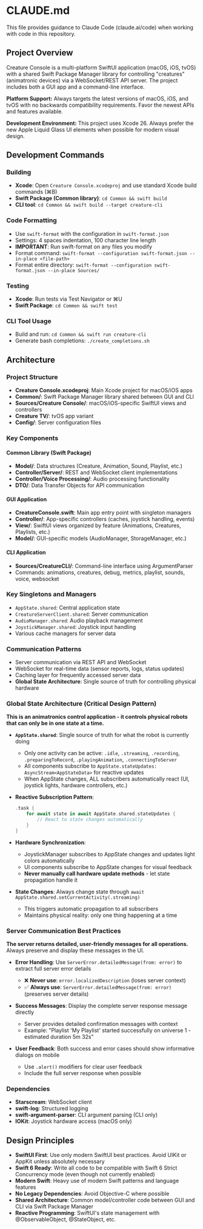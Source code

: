 # CLAUDE.md

This file provides guidance to Claude Code (claude.ai/code) when working with code in this repository.

## Project Overview

Creature Console is a multi-platform SwiftUI application (macOS, iOS, tvOS) with a shared Swift Package Manager library for controlling "creatures" (animatronic devices) via a WebSocket/REST API server. The project includes both a GUI app and a command-line interface.

**Platform Support:** Always targets the latest versions of macOS, iOS, and tvOS with no backwards compatibility requirements. Favor the newest APIs and features available.

**Development Environment:** This project uses Xcode 26. Always prefer the new Apple Liquid Glass UI elements when possible for modern visual design.

## Development Commands

### Building
- **Xcode**: Open `Creature Console.xcodeproj` and use standard Xcode build commands (⌘B)
- **Swift Package (Common library)**: `cd Common && swift build`
- **CLI tool**: `cd Common && swift build --target creature-cli`

### Code Formatting
- Use `swift-format` with the configuration in `swift-format.json`
- Settings: 4 spaces indentation, 100 character line length
- **IMPORTANT**: Run swift-format on any files you modify
- Format command: `swift-format --configuration swift-format.json --in-place <file-path>`
- Format entire directory: `swift-format --configuration swift-format.json --in-place Sources/`

### Testing
- **Xcode**: Run tests via Test Navigator or ⌘U
- **Swift Package**: `cd Common && swift test`

### CLI Tool Usage
- Build and run: `cd Common && swift run creature-cli`
- Generate bash completions: `./create_completions.sh`

## Architecture

### Project Structure
- **Creature Console.xcodeproj**: Main Xcode project for macOS/iOS apps
- **Common/**: Swift Package Manager library shared between GUI and CLI
- **Sources/Creature Console/**: macOS/iOS-specific SwiftUI views and controllers
- **Creature TV/**: tvOS app variant
- **Config/**: Server configuration files

### Key Components

#### Common Library (Swift Package)
- **Model/**: Data structures (Creature, Animation, Sound, Playlist, etc.)
- **Controller/Server/**: REST and WebSocket client implementations
- **Controller/Voice Processing/**: Audio processing functionality
- **DTO/**: Data Transfer Objects for API communication

#### GUI Application
- **CreatureConsole.swift**: Main app entry point with singleton managers
- **Controller/**: App-specific controllers (caches, joystick handling, events)
- **View/**: SwiftUI views organized by feature (Animations, Creatures, Playlists, etc.)
- **Model/**: GUI-specific models (AudioManager, StorageManager, etc.)

#### CLI Application
- **Sources/CreatureCLI/**: Command-line interface using ArgumentParser
- Commands: animations, creatures, debug, metrics, playlist, sounds, voice, websocket

### Key Singletons and Managers
- `AppState.shared`: Central application state
- `CreatureServerClient.shared`: Server communication
- `AudioManager.shared`: Audio playback management
- `JoystickManager.shared`: Joystick input handling
- Various cache managers for server data

### Communication Patterns
- Server communication via REST API and WebSocket
- WebSocket for real-time data (sensor reports, logs, status updates)
- Caching layer for frequently accessed server data
- **Global State Architecture**: Single source of truth for controlling physical hardware

### Global State Architecture (Critical Design Pattern)
**This is an animatronics control application - it controls physical robots that can only be in one state at a time.**

- **`AppState.shared`**: Single source of truth for what the robot is currently doing
  - Only one activity can be active: `.idle`, `.streaming`, `.recording`, `.preparingToRecord`, `.playingAnimation`, `.connectingToServer`
  - All components subscribe to `AppState.stateUpdates: AsyncStream<AppStateData>` for reactive updates
  - When AppState changes, ALL subscribers automatically react (UI, joystick lights, hardware controllers, etc.)

- **Reactive Subscription Pattern**: 
  ```swift
  .task {
      for await state in await AppState.shared.stateUpdates {
          // React to state changes automatically
      }
  }
  ```

- **Hardware Synchronization**: 
  - JoystickManager subscribes to AppState changes and updates light colors automatically
  - UI components subscribe to AppState changes for visual feedback
  - **Never manually call hardware update methods** - let state propagation handle it

- **State Changes**: Always change state through `await AppState.shared.setCurrentActivity(.streaming)` 
  - This triggers automatic propagation to all subscribers
  - Maintains physical reality: only one thing happening at a time

### Server Communication Best Practices
**The server returns detailed, user-friendly messages for all operations.** Always preserve and display these messages in the UI.

- **Error Handling**: Use `ServerError.detailedMessage(from: error)` to extract full server error details
  - ❌ **Never use**: `error.localizedDescription` (loses server context)
  - ✅ **Always use**: `ServerError.detailedMessage(from: error)` (preserves server details)

- **Success Messages**: Display the complete server response message directly
  - Server provides detailed confirmation messages with context
  - Example: "Playlist 'My Playlist' started successfully on universe 1 - estimated duration 5m 32s"

- **User Feedback**: Both success and error cases should show informative dialogs on mobile
  - Use `.alert()` modifiers for clear user feedback
  - Include the full server response when possible

### Dependencies
- **Starscream**: WebSocket client
- **swift-log**: Structured logging
- **swift-argument-parser**: CLI argument parsing (CLI only)
- **IOKit**: Joystick hardware access (macOS only)

## Design Principles
- **SwiftUI First**: Use only modern SwiftUI best practices. Avoid UIKit or AppKit unless absolutely necessary
- **Swift 6 Ready**: Write all code to be compatible with Swift 6 Strict Concurrency mode (even though not currently enabled)
- **Modern Swift**: Heavy use of modern Swift patterns and language features
- **No Legacy Dependencies**: Avoid Objective-C where possible
- **Shared Architecture**: Common model/controller code between GUI and CLI via Swift Package Manager
- **Reactive Programming**: SwiftUI's state management with @ObservableObject, @StateObject, etc.